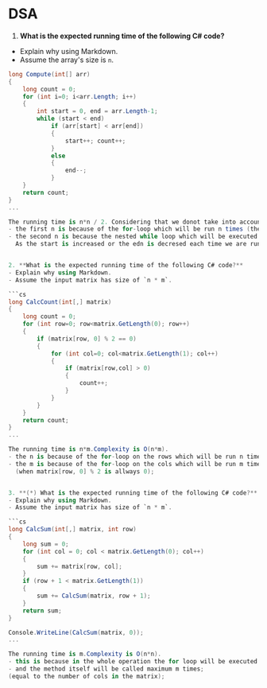 # DSA

1. **What is the expected running time of the following C# code?**
  - Explain why using Markdown.
  - Assume the array's size is `n`.

  ```cs
  long Compute(int[] arr)
  {
      long count = 0;
      for (int i=0; i<arr.Length; i++)
      {
          int start = 0, end = arr.Length-1;
          while (start < end)
              if (arr[start] < arr[end])
              {
                  start++; count++;
              }
              else 
              {
                  end--;
              }
      }
      return count;
  }
  ...
  
  The running time is n*n / 2. Considering that we donot take into account constants, complexity is O(n*n).
  - the first n is because of the for-loop which will be run n times (the length of the array);
  - the second n is because the nested while loop which will be executed untill start is smaller than end.
    As the start is increased or the edn is decresed each time we are running the loop, the exact time needed will be n/2;
  
  
  2. **What is the expected running time of the following C# code?**
  - Explain why using Markdown.
  - Assume the input matrix has size of `n * m`.

  ```cs
  long CalcCount(int[,] matrix)
  {
      long count = 0;
      for (int row=0; row<matrix.GetLength(0); row++)
      {
          if (matrix[row, 0] % 2 == 0)
          {
              for (int col=0; col<matrix.GetLength(1); col++)
              {
                  if (matrix[row,col] > 0)
                  {
                      count++;
                  }
              }
          }
      }
      return count;
  }
  ...
  
  The running time is n*m.Complexity is O(n*m).
  - the n is because of the for-loop on the rows which will be run n times;
  - the m is because of the for-loop on the cols which will be run m times in the worst case
    (when matrix[row, 0] % 2 is allways 0);
  

3. **(*) What is the expected running time of the following C# code?**
  - Explain why using Markdown.
  - Assume the input matrix has size of `n * m`.

  ```cs
  long CalcSum(int[,] matrix, int row)
  {
      long sum = 0;
      for (int col = 0; col < matrix.GetLength(0); col++)
      {
          sum += matrix[row, col];
      }
      if (row + 1 < matrix.GetLength(1))
      {
          sum += CalcSum(matrix, row + 1);
      }
      return sum;
  }
  
  Console.WriteLine(CalcSum(matrix, 0));
  ...
  
  The running time is m.Complexity is O(n*n).
  - this is because in the whole operation the for loop will be executed exactly n times;
  - and the method itself will be called maximum m times;
  (equal to the number of cols in the matrix);
  

